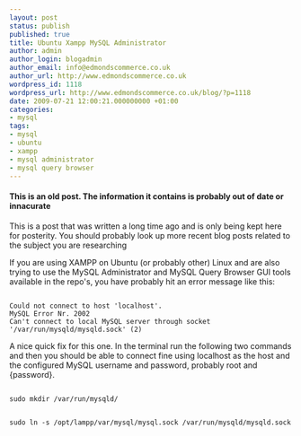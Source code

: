 ```yaml
---
layout: post
status: publish
published: true
title: Ubuntu Xampp MySQL Administrator
author: admin
author_login: blogadmin
author_email: info@edmondscommerce.co.uk
author_url: http://www.edmondscommerce.co.uk
wordpress_id: 1118
wordpress_url: http://www.edmondscommerce.co.uk/blog/?p=1118
date: 2009-07-21 12:00:21.000000000 +01:00
categories:
- mysql
tags:
- mysql
- ubuntu
- xampp
- mysql administrator
- mysql query browser
---
```

<div class="oldpost"><h4>This is an old post. The information it contains is probably out of date or innacurate</h4>
<p>
This is a post that was written a long time ago and is only being kept here for posterity.
You should probably look up more recent blog posts related to the subject you are researching
</p>
</div>
If you are using XAMPP on Ubuntu (or probably other) Linux and are also trying to use the MySQL Administrator and MySQL Query Browser GUI tools available in the repo's, you have probably hit an error message like this:

```

Could not connect to host 'localhost'.
MySQL Error Nr. 2002
Can't connect to local MySQL server through socket '/var/run/mysqld/mysqld.sock' (2)

```

A nice quick fix for this one. In the terminal run the following two commands and then you should be able to connect fine using localhost as the host and the configured MySQL username and password, probably root and {password}.

```

sudo mkdir /var/run/mysqld/

```

```

sudo ln -s /opt/lampp/var/mysql/mysql.sock /var/run/mysqld/mysqld.sock

```

